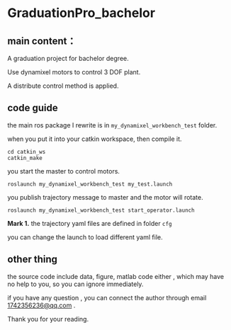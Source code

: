 # GraduationPro_bachelor
## main content：
A graduation project for bachelor degree.

Use dynamixel motors to control 3 DOF plant.

A distribute control method is applied.

## code guide

the main ros package I rewrite is in `my_dynamixel_workbench_test` folder.

when you put it into your catkin workspace, then compile it.

```shell
cd catkin_ws
catkin_make
```

you start the master to control motors.

```shell
roslaunch my_dynamixel_workbench_test my_test.launch
```

you publish trajectory message to master and the motor will rotate.

```shell
roslaunch my_dynamixel_workbench_test start_operator.launch 
```

**Mark 1.** the trajectory yaml files are defined in folder `cfg`

you can change the launch to load different yaml file.

## other thing

the source code include data, figure, matlab code either , which may have no help to you, so you can ignore immediately.

if you have any question , you can connect the author through email 1742356236@qq.com .

Thank you for your reading.